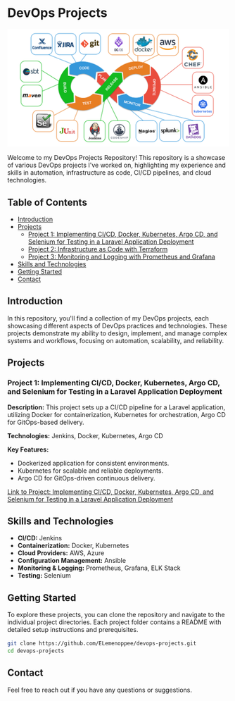 # DevOps Projects

![alt text](Images/image.png)

Welcome to my DevOps Projects Repository! This repository is a showcase of various DevOps projects I've worked on, highlighting my experience and skills in automation, infrastructure as code, CI/CD pipelines, and cloud technologies.

## Table of Contents
- [Introduction](#introduction)
- [Projects](#projects)
  - [Project 1: Implementing CI/CD, Docker, Kubernetes, Argo CD, and Selenium for Testing in a Laravel Application Deployment](#project-1-Implementing-CI-CD)
  - [Project 2: Infrastructure as Code with Terraform](#project-2-infrastructure-as-code-with-terraform)
  - [Project 3: Monitoring and Logging with Prometheus and Grafana](#project-3-monitoring-and-logging-with-prometheus-and-grafana)
- [Skills and Technologies](#skills-and-technologies)
- [Getting Started](#getting-started)
- [Contact](#contact)

## Introduction
In this repository, you'll find a collection of my DevOps projects, each showcasing different aspects of DevOps practices and technologies. These projects demonstrate my ability to design, implement, and manage complex systems and workflows, focusing on automation, scalability, and reliability.

## Projects

### Project 1: Implementing CI/CD, Docker, Kubernetes, Argo CD, and Selenium for Testing in a Laravel Application Deployment

**Description:** This project sets up a CI/CD pipeline for a Laravel application, utilizing Docker for containerization, Kubernetes for orchestration, Argo CD for GitOps-based delivery.

**Technologies:** Jenkins, Docker, Kubernetes, Argo CD

**Key Features:**
- Dockerized application for consistent environments.
- Kubernetes for scalable and reliable deployments.
- Argo CD for GitOps-driven continuous delivery.

[Link to Project: Implementing CI/CD, Docker, Kubernetes, Argo CD, and Selenium for Testing in a Laravel Application Deployment](#)

## Skills and Technologies
- **CI/CD:** Jenkins
- **Containerization:** Docker, Kubernetes
- **Cloud Providers:** AWS, Azure
- **Configuration Management:** Ansible
- **Monitoring & Logging:** Prometheus, Grafana, ELK Stack
- **Testing:** Selenium

## Getting Started
To explore these projects, you can clone the repository and navigate to the individual project directories. Each project folder contains a README with detailed setup instructions and prerequisites.

```bash
git clone https://github.com/ELemenoppee/devops-projects.git
cd devops-projects
```

## Contact
Feel free to reach out if you have any questions or suggestions. 